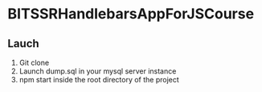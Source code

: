 # BITSSRHandlebarsAppForJSCourse

## Lauch

1. Git clone 
2. Launch dump.sql in your mysql server instance
3. npm start inside the root directory of the project 
